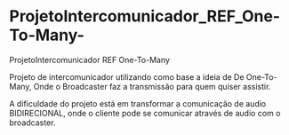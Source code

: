 # ProjetoIntercomunicador_REF_One-To-Many-
ProjetoIntercomunicador REF One-To-Many


Projeto de intercomunicador utilizando como base a ideia de De One-To-Many, Onde o Broadcaster faz a transmissão para quem quiser assistir.

A dificuldade do projeto está em transformar a comunicação de audio BIDIRECIONAL, onde o cliente pode se comunicar através de audio com o broadcaster.

